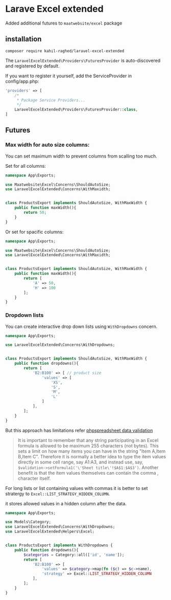 # Larave Excel extended

Added additional futures to `maatwebsite/excel` package

## installation

```
composer require kahil-raghed/laravel-excel-extended
```

The `LaravelExcelExtended\Providers\FuturesProvider` is auto-discovered and registered by default.

If you want to register it yourself, add the ServiceProvider in config/app.php:

```php
'providers' => [
    /*
     * Package Service Providers...
     */
    LaravelExcelExtended\Providers\FuturesProvider::class,
]

```

## Futures

### Max width for auto size columns:

You can set maximum width to prevent columns from scalling too much.


Set for all columns:

```php
namespace App\Exports;

use Maatwebsite\Excel\Concerns\ShouldAutoSize;
use LaravelExcelExtended\Concerns\WithMaxidth;


class ProductsExport implements ShouldAutoSize, WithMaxWidth {
    public function maxWidth(){
        return 50;
    }
}
```

Or set for spacific columns:
```php
namespace App\Exports;

use Maatwebsite\Excel\Concerns\ShouldAutoSize;
use LaravelExcelExtended\Concerns\WithMaxidth;


class ProductsExport implements ShouldAutoSize, WithMaxWidth {
    public function maxWidth(){
        return [
            'A' => 50,
            'H' => 100
        ];
    }
}
```

### Dropdown lists

You can create interactive drop down lists using `WithDropdowns` concern.



```php
namespace App\Exports;

use LaravelExcelExtended\Concerns\WithDropdowns;


class ProductsExport implements ShouldAutoSize, WithMaxWidth {
    public function dropdowns(){
        return [
            'B2:B100' => [ // product size
                'values' => [
                    'XS',
                    'S',
                    'M',
                    'L'
                ]
            ],
        ];
    }
}
```
But this approach has limitations refer [phpspreadsheet data validation](https://phpspreadsheet.readthedocs.io/en/latest/topics/recipes/#setting-data-validation-on-a-cell)

>It is important to remember that any string participating in an Excel formula is allowed to be maximum 255 characters (not bytes). This sets a limit on how many items you can have in the string "Item A,Item B,Item C". Therefore it is normally a better idea to type the item values directly in some cell range, say A1:A3, and instead use, say, ```$validation->setFormula1('\'Sheet title\'!$A$1:$A$3')```. Another benefit is that the item values themselves can contain the comma , character itself.

For long lists or list containing values with commas it is better to set stratergy to `Excel::LIST_STRATEGY_HIDDEN_COLUMN`.


it stores allowed values in a hidden column after the data.

```php
namespace App\Exports;

use Models\Category;
use LaravelExcelExtended\Concerns\WithDropdowns;
use LaravelExcelExtended\Helpers\Excel;


class ProductsExport implements WithDropdowns {
    public function dropdowns(){
        $categories = Category::all(['id', 'name']);
        return [
            'B2:B100' => [
                'values' => $category->map(fn ($c) => $c->name),
                'strategy' => Excel::LIST_STRATEGY_HIDDEN_COLUMN
            ],
        ];
    }
}
```